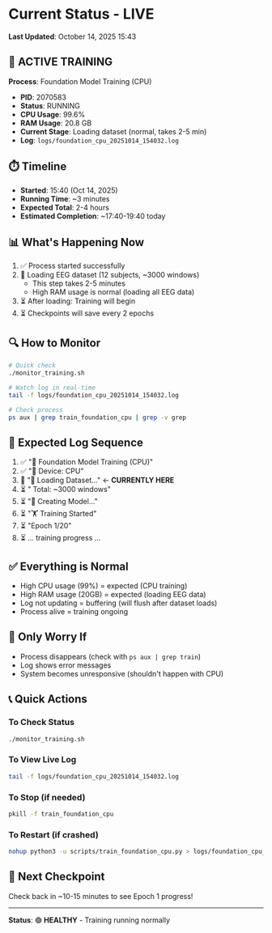 # Current Status - LIVE

**Last Updated**: October 14, 2025 15:43

## 🏃 ACTIVE TRAINING

**Process**: Foundation Model Training (CPU)
- **PID**: 2070583
- **Status**: RUNNING
- **CPU Usage**: 99.6%
- **RAM Usage**: 20.8 GB
- **Current Stage**: Loading dataset (normal, takes 2-5 min)
- **Log**: `logs/foundation_cpu_20251014_154032.log`

## ⏱️ Timeline

- **Started**: 15:40 (Oct 14, 2025)
- **Running Time**: ~3 minutes
- **Expected Total**: 2-4 hours
- **Estimated Completion**: ~17:40-19:40 today

## 📊 What's Happening Now

1. ✅ Process started successfully
2. 🔄 Loading EEG dataset (12 subjects, ~3000 windows)
   - This step takes 2-5 minutes
   - High RAM usage is normal (loading all EEG data)
3. ⏳ After loading: Training will begin
4. ⏳ Checkpoints will save every 2 epochs

## 🔍 How to Monitor

```bash
# Quick check
./monitor_training.sh

# Watch log in real-time
tail -f logs/foundation_cpu_20251014_154032.log

# Check process
ps aux | grep train_foundation_cpu | grep -v grep
```

## 📝 Expected Log Sequence

1. ✅ "🚀 Foundation Model Training (CPU)"
2. ✅ "📁 Device: CPU"
3. 🔄 "📂 Loading Dataset..." ← **CURRENTLY HERE**
4. ⏳ "   Total: ~3000 windows"
5. ⏳ "🧠 Creating Model..."
6. ⏳ "🏋️  Training Started"
7. ⏳ "Epoch 1/20"
8. ⏳ ... training progress ...

## ✅ Everything is Normal

- High CPU usage (99%) = expected (CPU training)
- High RAM usage (20GB) = expected (loading EEG data)
- Log not updating = buffering (will flush after dataset loads)
- Process alive = training ongoing

## 🚨 Only Worry If

- Process disappears (check with `ps aux | grep train`)
- Log shows error messages
- System becomes unresponsive (shouldn't happen with CPU)

## 📞 Quick Actions

### To Check Status
```bash
./monitor_training.sh
```

### To View Live Log
```bash
tail -f logs/foundation_cpu_20251014_154032.log
```

### To Stop (if needed)
```bash
pkill -f train_foundation_cpu
```

### To Restart (if crashed)
```bash
nohup python3 -u scripts/train_foundation_cpu.py > logs/foundation_cpu_$(date +%Y%m%d_%H%M%S).log 2>&1 &
```

## 🎯 Next Checkpoint

Check back in ~10-15 minutes to see Epoch 1 progress!

---
**Status**: 🟢 **HEALTHY** - Training running normally
